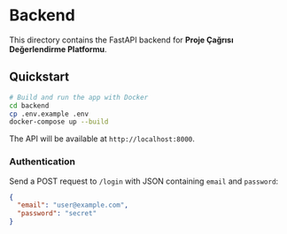 # Backend

This directory contains the FastAPI backend for **Proje Çağrısı Değerlendirme Platformu**.

## Quickstart

```bash
# Build and run the app with Docker
cd backend
cp .env.example .env
docker-compose up --build
```

The API will be available at `http://localhost:8000`.

### Authentication

Send a POST request to `/login` with JSON containing `email` and `password`:

```json
{
  "email": "user@example.com",
  "password": "secret"
}
```
